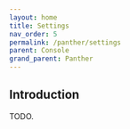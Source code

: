 ```yaml
---
layout: home
title: Settings
nav_order: 5
permalink: /panther/settings
parent: Console
grand_parent: Panther
---
```


## Introduction

TODO.
